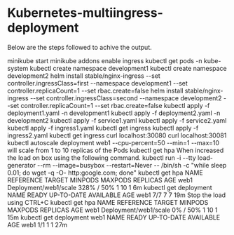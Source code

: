# Kubernetes-multiingress-deployment
Below are the steps followed to achive the output.

minikube start
minikube addons enable ingress
kubectl get pods -n kube-system
kubectl create namespace development1
kubectl create namespace development2
  helm install stable/nginx-ingress --set controller.ingressClass=first --namespace development1 --set controller.replicaCount=1 --set rbac.create=false
  helm install stable/nginx-ingress --set controller.ingressClass=second --namespace development2 --set controller.replicaCount=1 --set rbac.create=false
kubectl apply -f deployment1.yaml -n development1 
kubectl apply -f deployment2.yaml -n development2
kubectl apply -f service1.yaml
kubectl apply -f service2.yaml
kubectl apply -f ingress1.yaml
kubectl get ingress
kubectl apply -f ingress2.yaml
kubectl get ingress 
curl localhost:30080
curl localhost:30081
kubectl autoscale deployment web1 --cpu-percent=50 --min=1 --max=10
will scale from 1 to 10  replicas of the Pods
kubectl get hpa
When increased the load on box using the following command.
    kubectl run -i --tty load-generator --rm --image=busybox --restart=Never -- /bin/sh -c "while sleep 0.01; do wget -q -O- http:google.com; done"
kubectl get hpa
NAME         REFERENCE                     TARGET      MINPODS   MAXPODS   REPLICAS   AGE
web1   Deployment/web1/scale                328% / 50%  1         10        1          6m
kubectl get deployment
NAME         READY   UP-TO-DATE   AVAILABLE   AGE
web1   7/7      7           7           19m
Stop the load using CTRL+C
kubectl get hpa
   NAME         REFERENCE                     TARGET       MINPODS   MAXPODS   REPLICAS   AGE
    web1   Deployment/web1/scale              0% / 50%     1         10        1          15m
kubectl get deployment web1
NAME         READY   UP-TO-DATE   AVAILABLE   AGE
web1   1/1     1            1           27m
    

